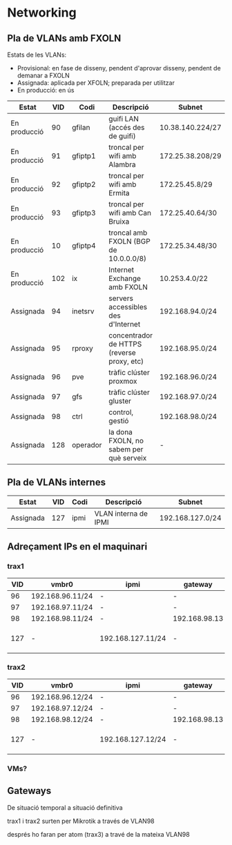 # Networking

## Pla de VLANs amb FXOLN

Estats de les VLANs:

- Provisional: en fase de disseny, pendent d'aprovar disseny, pendent de demanar a FXOLN
- Assignada: aplicada per XFOLN; preparada per utilitzar
- En producció: en ús

Estat | VID | Codi | Descripció | Subnet
----- | --- | ---- | ---------- | ------
En producció | 90 | gfilan | guifi LAN (accés des de guifi) | 10.38.140.224/27
En producció | 91 | gfiptp1 | troncal per wifi amb Alambra | 172.25.38.208/29
En producció | 92 | gfiptp2 | troncal per wifi amb Ermita | 172.25.45.8/29
En producció | 93 | gfiptp3 | troncal per wifi amb Can Bruixa | 172.25.40.64/30
En producció | 10 | gfiptp4 | troncal amb FXOLN (BGP de 10.0.0.0/8) | 172.25.34.48/30
En producció | 102 | ix | Internet Exchange amb FXOLN | 10.253.4.0/22
Assignada | 94 | inetsrv | servers accessibles des d'Internet | 192.168.94.0/24
Assignada | 95 | rproxy | concentrador de HTTPS (reverse proxy, etc) | 192.168.95.0/24
Assignada | 96 | pve | tràfic clúster proxmox | 192.168.96.0/24
Assignada | 97 | gfs | tràfic clúster gluster | 192.168.97.0/24
Assignada | 98 | ctrl | control, gestió | 192.168.98.0/24
Assignada | 128 | operador | la dona FXOLN, no sabem per què serveix | -

## Pla de VLANs internes

Estat | VID | Codi | Descripció | Subnet
----- | --- | ---- | ---------- | ------
Assignada | 127 | ipmi | VLAN interna de IPMI | 192.168.127.0/24

## Adreçament IPs en el maquinari

### trax1

VID | vmbr0 | ipmi | gateway | notes
--- | ----- | ---- | ------- | -----
96 | 192.168.96.11/24 | - | -
97 | 192.168.97.11/24 | - | -
98 | 192.168.98.11/24 | - | 192.168.98.13
127 | - | 192.168.127.11/24 | - | vlan interna, connectada a mikrotik/trax3

### trax2

VID | vmbr0 | ipmi | gateway | notes
--- | ----- | ---- | ------- | -----
96 | 192.168.96.12/24 | - | - | -
97 | 192.168.97.12/24 | - | - | -
98 | 192.168.98.12/24 | - | 192.168.98.13 | -
127 | - | 192.168.127.12/24 | - | vlan interna, connectada a mikrotik/trax3

### VMs?

## Gateways

De situació temporal a situació definitiva

trax1 i trax2 surten per Mikrotik a través de VLAN98

després ho faran per atom (trax3) a travé de la mateixa VLAN98
